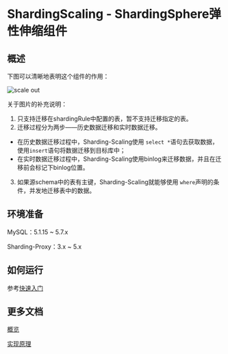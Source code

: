 # ShardingScaling - ShardingSphere弹性伸缩组件

## 概述

下图可以清晰地表明这个组件的作用：

![scale out](https://user-images.githubusercontent.com/14773179/75600294-8516d500-5ae8-11ea-9635-5656b72242e3.png)

关于图片的补充说明：

1. 只支持迁移在shardingRule中配置的表，暂不支持迁移指定的表。
2. 迁移过程分为两步——历史数据迁移和实时数据迁移。
  - 在历史数据迁移过程中，Sharding-Scaling使用 `select *`语句去获取数据，使用`insert`语句将数据迁移到目标库中；
  - 在实时数据迁移过程中，Sharding-Scaling使用binlog来迁移数据，并且在迁移前会标记下binlog位置。

3. 如果源schema中的表有主键，Sharding-Scaling就能够使用 `where`声明的条件，并发地迁移表中的数据。

## 环境准备

MySQL：5.1.15 ~ 5.7.x

Sharding-Proxy：3.x ~ 5.x

## 如何运行

参考[快速入门](./src/resources/document/manual/quick-start.cn.md)

## 更多文档

[概览](./src/resources/document/features/_index.cn.md)

[实现原理](./src/resources/document/features/principle.cn.md)


